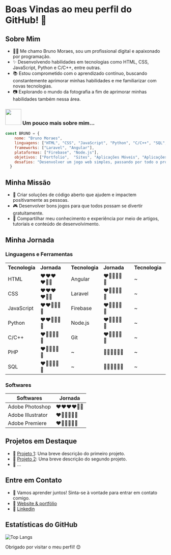 # Boas Vindas ao meu perfil do GitHub! 👋

## Sobre Mim

- 👨‍💻 Me chamo Bruno Moraes, sou um profissional digital e apaixonado por programação.
- ✨ Desenvolvendo habilidades em tecnologias como HTML, CSS, JavaScript, Python e C/C++, entre outras.
- 📚 Estou comprometido com o aprendizado contínuo, buscando constantemente aprimorar minhas habilidades e me familiarizar com novas tecnologias.
- 📷 Explorando o mundo da fotografia a fim de aprimorar minhas habilidades também nessa área.
### <img src="https://media.giphy.com/media/VgCDAzcKvsR6OM0uWg/giphy.gif" width="50"> Um pouco mais sobre mim...
```Javascript
const BRUNO = {
    nome: "Bruno Moraes",
    linguagens: ["HTML", "CSS", "JavaScript", "Python", "C/C++", "SQL", "PHP"],
    frameworks: ["Laravel", "Angular"],
    plataformas: ["Firebase", "Node.js"],
    objetivos: ["Portfolio",  "Sites", "Aplicações Móveis", "Aplicações Desktop", "Aplicações Web", "Aplicações de Nuvem", "Jogos", "Artigos", "Fotos", "Ilustraçoes"],
    desafios: "Desenvolver um jogo web simples, passando por todo o processo de desenvolvimento, desde a concepção da ideia até a implantação do jogo.",
  }
````

## Minha Missão

- 🎯 Criar soluções de código aberto que ajudem e impactem positivamente as pessoas.
- 🎮 Desenvolver bons jogos para que todos possam se divertir gratuitamente.
- 📖 Compartilhar meu conhecimento e experiência por meio de artigos, tutoriais e conteúdo de desenvolvimento.

## Minha Jornada
### Linguagens e Ferramentas
<table>
  <tr><th>Tecnologia</th><th>Jornada</th><th></th><th>Tecnologia</th><th>Jornada</th><th></th><th>Tecnologia</th><th>Jornada</th></tr>
  <tr><td>HTML</td><td>❤❤❤❤🤍🤍</td><td></td><td>Angular</td><td>❤🤍🤍🤍🤍🤍</td><td></td><td>~</td><td>🤍🤍🤍🤍🤍🤍</td></tr>
  <tr><td>CSS</td><td>❤❤❤❤🤍🤍</td><td></td><td>Laravel</td><td>❤🤍🤍🤍🤍🤍</td><td></td><td>~</td><td>🤍🤍🤍🤍🤍🤍</td></tr>
  <tr><td>JavaScript</td><td>❤❤🤍🤍🤍🤍</td><td></td><td>Firebase</td><td>❤🤍🤍🤍🤍🤍</td><td></td><td>~</td><td>🤍🤍🤍🤍🤍🤍</td></tr>
  <tr><td>Python</td><td>❤❤🤍🤍🤍🤍</td><td></td><td>Node.js</td><td>❤🤍🤍🤍🤍🤍</td><td></td><td>~</td><td>🤍🤍🤍🤍🤍🤍</td></tr>
  <tr><td>C/C++</td><td>❤🤍🤍🤍🤍🤍</td><td></td><td>Git</td><td>❤🤍🤍🤍🤍🤍</td><td></td><td>~</td><td>🤍🤍🤍🤍🤍🤍</td></tr>
  <tr><td>PHP</td><td>❤🤍🤍🤍🤍🤍</td><td></td><td>~</td><td>🤍🤍🤍🤍🤍🤍</td><td></td><td>~</td><td>🤍🤍🤍🤍🤍🤍</td></tr>
  <tr><td>SQL</td><td>❤🤍🤍🤍🤍🤍</td><td></td><td>~</td><td>🤍🤍🤍🤍🤍🤍</td><td></td><td>~</td><td>🤍🤍🤍🤍🤍🤍</td></tr>
</table>



### Softwares
| Softwares            | Jornada                |
| -------------------- | ---------------------- |
| Adobe Photoshop      | ❤❤❤❤🤍🤍             |
| Adobe Illustrator    | ❤🤍🤍🤍🤍🤍           |
| Adobe Premiere       | ❤🤍🤍🤍🤍🤍           |


## Projetos em Destaque

- 🔗 [Projeto 1](link-para-o-projeto-1): Uma breve descrição do primeiro projeto.
- 🔗 [Projeto 2](link-para-o-projeto-2): Uma breve descrição do segundo projeto.
- 🔗 ...

## Entre em Contato

- 💬 Vamos aprender juntos! Sinta-se à vontade para entrar em contato comigo.
- 🔗 [Website & portfólio](https://bmfolio.web.app/)
- 🔗 [Linkedin](https://www.linkedin.com/in/bruno-moraes-704728145/)

## Estatísticas do GitHub

![Top Langs](https://github-readme-stats.vercel.app/api/top-langs/?username=brunomoraesdigital&hide=TeX&layout=compact)

Obrigado por visitar o meu perfil! 😊
